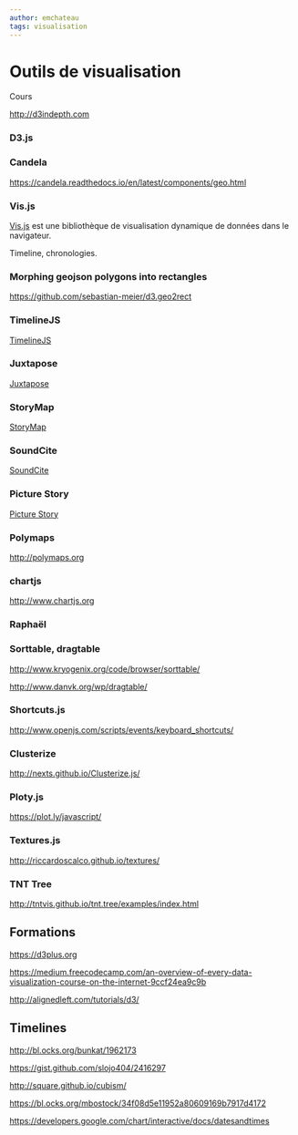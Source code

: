 ```yaml
---
author: emchateau
tags: visualisation
---
```


# Outils de visualisation

Cours

http://d3indepth.com

### D3.js

### Candela 

https://candela.readthedocs.io/en/latest/components/geo.html

### Vis.js

[Vis.js](http://visjs.org) est une bibliothèque de visualisation dynamique de données dans le navigateur.

Timeline, chronologies.

### Morphing geojson polygons into rectangles

https://github.com/sebastian-meier/d3.geo2rect

### TimelineJS

[TimelineJS](http://timeline.knightlab.com)


### Juxtapose

[Juxtapose](https://juxtapose.knightlab.com)


### StoryMap

[StoryMap](https://storymap.knightlab.com)


### SoundCite

[SoundCite](http://soundcite.knightlab.com)

### Picture Story

[Picture Story](http://picturestory.knightlab.com)

### Polymaps

http://polymaps.org

### chartjs

http://www.chartjs.org

### Raphaël

### Sorttable, dragtable

http://www.kryogenix.org/code/browser/sorttable/

http://www.danvk.org/wp/dragtable/

### Shortcuts.js

http://www.openjs.com/scripts/events/keyboard_shortcuts/

### Clusterize

http://nexts.github.io/Clusterize.js/

### Ploty.js

https://plot.ly/javascript/

### Textures.js

http://riccardoscalco.github.io/textures/

### TNT Tree

http://tntvis.github.io/tnt.tree/examples/index.html

## Formations

https://d3plus.org

https://medium.freecodecamp.com/an-overview-of-every-data-visualization-course-on-the-internet-9ccf24ea9c9b

http://alignedleft.com/tutorials/d3/

## Timelines

http://bl.ocks.org/bunkat/1962173

https://gist.github.com/slojo404/2416297

http://square.github.io/cubism/

https://bl.ocks.org/mbostock/34f08d5e11952a80609169b7917d4172

https://developers.google.com/chart/interactive/docs/datesandtimes